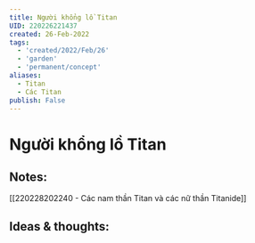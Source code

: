 ```yaml
---
title: Người khổng lồ Titan
UID: 220226221437
created: 26-Feb-2022
tags:
  - 'created/2022/Feb/26'
  - 'garden'
  - 'permanent/concept'
aliases:
  - Titan
  - Các Titan
publish: False
---
```

# Người khổng lồ Titan

## Notes:
[[220228202240 - Các nam thần Titan và các nữ thần Titanide]]

## Ideas & thoughts:


